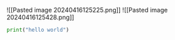 ![[Pasted image 20240416125225.png]]
![[Pasted image 20240416125428.png]]
```python
print("hello world")
```